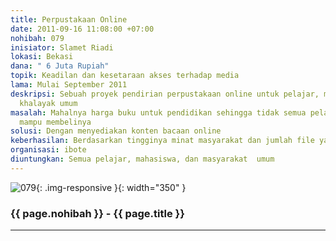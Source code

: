 ```yaml
---
title: Perpustakaan Online
date: 2011-09-16 11:08:00 +07:00
nohibah: 079
inisiator: Slamet Riadi
lokasi: Bekasi
dana: " 6 Juta Rupiah"
topik: Keadilan dan kesetaraan akses terhadap media
lama: Mulai September 2011
deskripsi: Sebuah proyek pendirian perpustakaan online untuk pelajar, mahasiswa, dan
  khalayak umum
masalah: Mahalnya harga buku untuk pendidikan sehingga tidak semua pelajar dan mahasiswa
  mampu membelinya
solusi: Dengan menyediakan konten bacaan online
keberhasilan: Berdasarkan tingginya minat masyarakat dan jumlah file yang diunduh
organisasi: ibote
diuntungkan: Semua pelajar, mahasiswa, dan masyarakat  umum
---
```


![079](/static/img/hibahcmb/079.png){: .img-responsive }{: width="350" }

### {{ page.nohibah }} - {{ page.title }}

---
